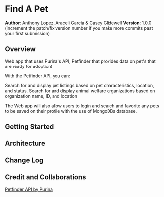 # Find A Pet

**Author**: Anthony Lopez, Araceli Garcia & Casey Glidewell
**Version**: 1.0.0 (increment the patch/fix version number if you make more commits past your first submission)

## Overview

Web app that uses Purina's API, Petfinder <!--(https://www.petfinder.com/developers/)--> that provides data on pet's that are ready for adoption!

With the Petfinder API, you can:

Search for and display pet listings based on pet characteristics, location, and status.
Search for and display animal welfare organizations based on organization name, ID, and location

The Web app will also allow users to login and search and favorite any pets to be saved on their profile with the use of MongoDBs database.

## Getting Started
<!-- What are the steps that a user must take in order to build this app on their own machine and get it running? -->

## Architecture
<!-- Provide a detailed description of the application design. What technologies (languages, libraries, etc) you're using, and any other relevant design information. -->

## Change Log
<!-- Use this area to document the iterative changes made to your application as each feature is successfully implemented. Use time stamps. Here's an example:

01-01-2001 4:59pm - Application now has a fully-functional express server, with a GET route for the location resource. -->

## Credit and Collaborations

[Petfinder API by Purina](https://www.petfinder.com/developers/)
